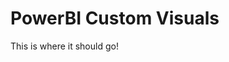 <!-- TITLE: Custom Visuals -->
<!-- SUBTITLE: A quick summary of Custom Visuals -->

# PowerBI Custom Visuals
This is where it should go!
